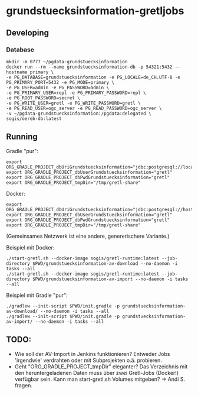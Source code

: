 # grundstuecksinformation-gretljobs

## Developing

### Database

```
mkdir -m 0777 ~/pgdata-grundstuecksinformation
docker run --rm --name grundstuecksinformation-db -p 54321:5432 --hostname primary \
-e PG_DATABASE=grundstuecksinformation -e PG_LOCALE=de_CH.UTF-8 -e PG_PRIMARY_PORT=5432 -e PG_MODE=primary \
-e PG_USER=admin -e PG_PASSWORD=admin \
-e PG_PRIMARY_USER=repl -e PG_PRIMARY_PASSWORD=repl \
-e PG_ROOT_PASSWORD=secret \
-e PG_WRITE_USER=gretl -e PG_WRITE_PASSWORD=gretl \
-e PG_READ_USER=ogc_server -e PG_READ_PASSWORD=ogc_server \
-v ~/pgdata-grundstuecksinformation:/pgdata:delegated \
sogis/oereb-db:latest
```

## Running

Gradle "pur":
```
export ORG_GRADLE_PROJECT_dbUriGrundstuecksinformation="jdbc:postgresql://localhost:54321/grundstuecksinformation"
export ORG_GRADLE_PROJECT_dbUserGrundstuecksinformation="gretl"
export ORG_GRADLE_PROJECT_dbPwdGrundstuecksinformation="gretl"
export ORG_GRADLE_PROJECT_tmpDir="/tmp/gretl-share"
```

Docker:
```
export ORG_GRADLE_PROJECT_dbUriGrundstuecksinformation="jdbc:postgresql://host.docker.internal:54321/grundstuecksinformation"
export ORG_GRADLE_PROJECT_dbUserGrundstuecksinformation="gretl"
export ORG_GRADLE_PROJECT_dbPwdGrundstuecksinformation="gretl"
export ORG_GRADLE_PROJECT_tmpDir="/tmp/gretl-share"
```
(Gemeinsames Netzwerk ist eine andere, genererischere Variante.)

Beispiel mit Docker:
```
./start-gretl.sh --docker-image sogis/gretl-runtime:latest --job-directory $PWD/grundstuecksinformation-av-download --no-daemon -i tasks --all
./start-gretl.sh --docker-image sogis/gretl-runtime:latest --job-directory $PWD/grundstuecksinformation-av-import --no-daemon -i tasks --all
```

Beispiel mit Gradle "pur":
```
./gradlew --init-script $PWD/init.gradle -p grundstuecksinformation-av-download/ --no-daemon -i tasks --all
./gradlew --init-script $PWD/init.gradle -p grundstuecksinformation-av-import/ --no-daemon -i tasks --all
```

## TODO:
- Wie soll der AV-Import in Jenkins funktionieren? Entweder Jobs 'irgendwie' verdrahten oder mit Subprojekten o.ä. probieren.
- Geht "ORG_GRADLE_PROJECT_tmpDir" eleganter? Das Verzeichnis mit den heruntergeladenen Daten muss über zwei Gretl-Jobs (Docker!) verfügbar sein. Kann man start-gretl.sh Volumes mitgeben? -> Andi S. fragen.
